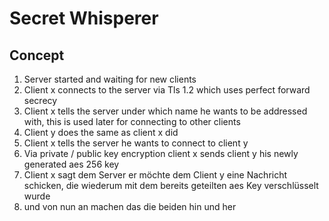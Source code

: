 # Secret Whisperer

## Concept

1. Server started and waiting for new clients
2. Client x connects to the server via Tls 1.2 which uses perfect forward secrecy
3. Client x tells the server under which name he wants to be addressed with, this is used later for connecting to other clients
4. Client y does the same as client x did
5. Client x tells the server he wants to connect to client y
6. Via private / public key encryption client x sends client y his newly generated aes 256 key
7. Client x sagt dem Server er möchte dem Client y eine Nachricht schicken, die wiederum mit dem bereits geteilten aes Key verschlüsselt wurde
8. und von nun an machen das die beiden hin und her